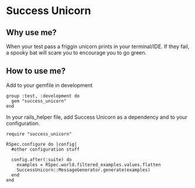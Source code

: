 # Success Unicorn

## Why use me?
When your test pass a friggin unicorn prints in your terminal/IDE. If they fail, a spooky
bat will scare you to encourage you to go green.

## How to use me?
Add to your gemfile in development
```
group :test, :development do
  gem "success_unicorn"
end
```

In your rails_helper file, add Success Unicorn as a dependency and to your configuration.

```
require "success_unicorn"
```

```
RSpec.configure do |config|
  #other configuration stuff

  config.after(:suite) do
    examples = RSpec.world.filtered_examples.values.flatten
    SuccessUnicorn::MessageGenerator.generate(examples)
  end
end
```

